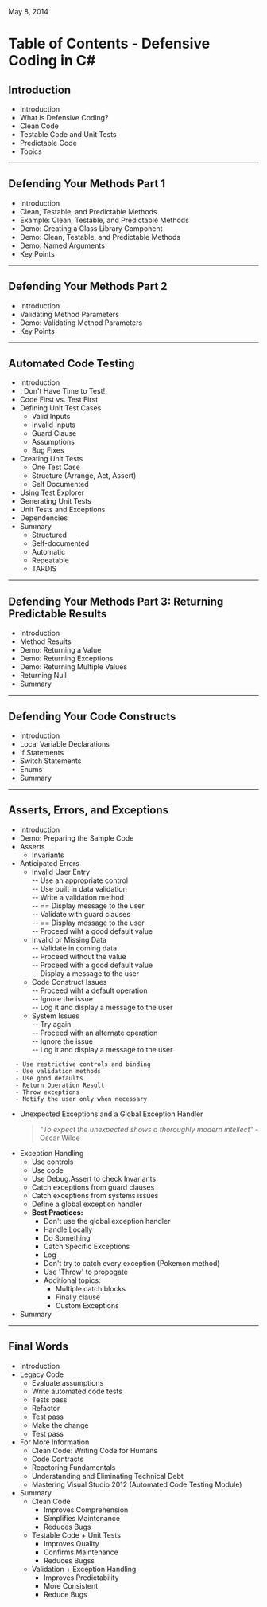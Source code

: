 May 8, 2014

# Table of Contents - Defensive Coding in C#  

## Introduction  
- Introduction  
- What is Defensive Coding?  
- Clean Code  
- Testable Code and Unit Tests  
- Predictable Code  
- Topics  
---  
## Defending Your Methods Part 1  
- Introduction  
- Clean, Testable, and Predictable Methods  
- Example: Clean, Testable, and Predictable Methods 
- Demo: Creating a Class Library Component  
- Demo: Clean, Testable, and Predictable Methods  
- Demo: Named Arguments  
- Key Points  
---  
## Defending Your Methods Part 2  
- Introduction  
- Validating Method Parameters  
- Demo: Validating Method Parameters  
- Key Points  
---  
## Automated Code Testing  
- Introduction  
- I Don't Have Time to Test!  
- Code First vs. Test First  
- Defining Unit Test Cases  
  - Valid Inputs  
  - Invalid Inputs  
  - Guard Clause  
  - Assumptions  
  - Bug Fixes  
- Creating Unit Tests  
  - One Test Case  
  - Structure (Arrange, Act, Assert)  
  - Self Documented  
- Using Test Explorer  
- Generating Unit Tests  
- Unit Tests and Exceptions  
- Dependencies  
- Summary  
  - Structured  
  - Self-documented  
  - Automatic  
  - Repeatable  
  - TARDIS  
---  
## Defending Your Methods Part 3: Returning Predictable Results  
- Introduction  
- Method Results  
- Demo: Returning a Value  
- Demo: Returning Exceptions  
- Demo: Returning Multiple Values  
- Returning Null  
- Summary  
---  
## Defending Your Code Constructs  
- Introduction  
- Local Variable Declarations  
- If Statements  
- Switch Statements  
- Enums  
- Summary  
---  
## Asserts, Errors, and Exceptions  
- Introduction  
- Demo: Preparing the Sample Code  
- Asserts  
  - Invariants  
- Anticipated Errors  
  - Invalid User Entry  
    -- Use an appropriate control  
    -- Use built in data validation  
    -- Write a validation method  
    --  == Display message to the user  
    -- Validate with guard clauses  
    --  == Display message to the user  
    -- Proceed wiht a good default value  
  - Invalid or Missing Data  
    -- Validate in coming data  
    -- Proceed without the value  
    -- Proceed with a good default value  
    -- Display a message to the user  
  - Code Construct Issues  
    -- Proceed wiht a default operation  
    -- Ignore the issue  
    -- Log it and display a message to the user  
  - System Issues  
    -- Try again  
    -- Proceed with an alternate operation  
    -- Ignore the issue  
    -- Log it and display a message to the user  
```
  - Use restrictive controls and binding  
  - Use validation methods  
  - Use good defaults  
  - Return Operation Result  
  - Throw exceptions  
  - Notify the user only when necessary  
```  
- Unexpected Exceptions and a Global Exception Handler  
  >_"To expect the unexpected shows a thoroughly modern intellect"_ - Oscar Wilde  
- Exception Handling  
  - Use controls  
  - Use code  
  - Use Debug.Assert to check Invariants  
  - Catch exceptions from guard clauses  
  - Catch exceptions from systems issues  
  - Define a global exception handler  
  - __Best Practices:__  
    - Don't use the global exception handler  
    - Handle Locally  
    - Do Something  
    - Catch Specific Exceptions  
    - Log  
    - Don't try to catch every exception (Pokemon method)  
    - Use 'Throw' to propogate  
    - Additional topics:  
       - Multiple catch blocks  
       - Finally clause  
       - Custom Exceptions  
- Summary  
---  
## Final Words  
- Introduction  
- Legacy Code  
  - Evaluate assumptions  
  - Write automated code tests  
  - Tests pass  
  - Refactor  
  - Test pass  
  - Make the change  
  - Test pass  
- For More Information  
  - Clean Code: Writing Code for Humans  
  - Code Contracts  
  - Reactoring Fundamentals  
  - Understanding and Eliminating Technical Debt  
  - Mastering Visual Studio 2012 (Automated Code Testing Module)  
- Summary  
  - Clean Code  
    - Improves Comprehension  
    - Simplifies Maintenance  
    - Reduces Bugs  
  - Testable Code + Unit Tests  
    - Improves Quality  
    - Confirms Maintenance  
    - Reduces Bugss  
  - Validation + Exception Handling  
    - Improves Predictability  
    - More Consistent  
    - Reduce Bugs 











